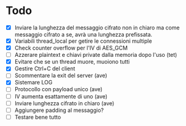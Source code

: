 # Todo

- [x] Inviare la lunghezza del messaggio cifrato non in chiaro ma come messaggio cifrato a se, avrà una lunghezza prefissata.
- [x] Variabili thread_local per getire le connessioni multiple
- [x] Check counter overflow per l'IV di AES_GCM
- [ ] Azzerare plaintext e chiavi private dalla memoria dopo l'uso (tet)
- [x] Evitare che se un thread muore, muoiono tutti
- [x] Gestire Ctrl+C del client
- [ ] Scommentare la exit del server (ave)
- [x] Sistemare LOG
- [ ] Protocollo con payload unico (ave)
- [ ] IV aumenta esattamente di uno (ave)
- [ ] Inviare lunghezza cifrato in chiaro (ave)
- [ ] Aggiungere padding al messaggio?
- [ ] Testare bene tutto
